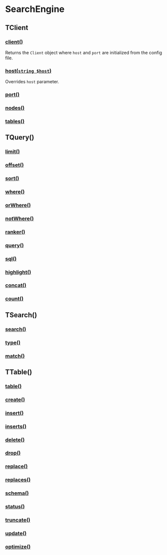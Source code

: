 # SearchEngine

## TClient

### [client()]()
Returns the `Client` object where `host` and `port` are initialized from the config file.
### [host(`string $host`)]()
Overrides `host` parameter.
### [port()]()
### [nodes()]()
### [tables()]()

## TQuery()

### [limit()]()
### [offset()]()
### [sort()]()
### [where()]()
### [orWhere()]()
### [notWhere()]()
### [ranker()]()
### [query()]()
### [sql()]()
### [highlight()]()
### [concat()]()
### [count()]()

## TSearch()

### [search()]()
### [type()]()
### [match()]()

## TTable()

### [table()]()
### [create()]()
### [insert()]()
### [inserts()]()
### [delete()]()
### [drop()]()
### [replace()]()
### [replaces()]()
### [schema()]()
### [status()]()
### [truncate()]()
### [update()]()
### [optimize()]()